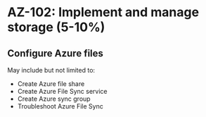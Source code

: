 # AZ-102: Implement and manage storage (5-10%)
## Configure Azure files
May include but not limited to:
* Create Azure file share
* Create Azure File Sync service
* Create Azure sync group
* Troubleshoot Azure File Sync